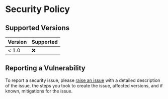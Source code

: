 # Security Policy

## Supported Versions

| Version | Supported          |
| ------- | ------------------ |
| < 1.0   | :x:                |

## Reporting a Vulnerability

To report a security issue, please [raise an issue](https://github.com/IBM/operator-collection-sdk/issues) with a detailed description of the issue, the steps you took to create the issue, affected versions, and if known, mitigations for the issue.